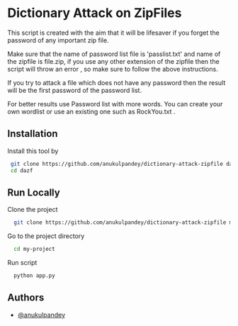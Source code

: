 
# Dictionary Attack on ZipFiles

This script is created with the aim that it will be lifesaver if you forget the password of any important zip file.

Make sure that the name of password list file is 'passlist.txt' and name of the zipfile is file.zip, if you use any other extension of the zipfile then the script will throw an error , so make sure to follow the above instructions.

If you try to attack a file which does not have any password then the result will be the first password of the password list.

For better results use Password list with more words. You can create your own wordlist or use an existing one such as RockYou.txt .
## Installation 

Install this tool by 

```bash 
 git clone https://github.com/anukulpandey/dictionary-attack-zipfile dazf
 cd dazf
```
    
## Run Locally

Clone the project

```bash
  git clone https://github.com/anukulpandey/dictionary-attack-zipfile my-project
```

Go to the project directory

```bash
  cd my-project
```

Run script

```bash
  python app.py
```

## Authors

- [@anukulpandey](https://www.github.com/anukulpandey)

  
